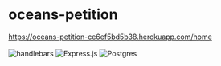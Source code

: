 # oceans-petition
<a href="https://oceans-petition-ce6ef5bd5b38.herokuapp.com/home" target="_blank">https://oceans-petition-ce6ef5bd5b38.herokuapp.com/home</a><br><br>
<img src="https://img.shields.io/badge/Handlebars.js-000000.svg?style=for-the-badge&logo=handlebarsdotjs&logoColor=white" alt="handlebars">
 ![Express.js](https://img.shields.io/badge/express.js-%23404d59.svg?style=for-the-badge&logo=express&logoColor=%2361DAFB)
 ![Postgres](https://img.shields.io/badge/postgres-%23316192.svg?style=for-the-badge&logo=postgresql&logoColor=white)
